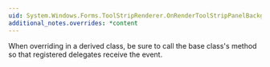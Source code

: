 ```yaml
---
uid: System.Windows.Forms.ToolStripRenderer.OnRenderToolStripPanelBackground(System.Windows.Forms.ToolStripPanelRenderEventArgs)
additional_notes.overrides: *content
---
```


<p>When overriding <xref href="System.Windows.Forms.ToolStripRenderer.OnRenderToolStripPanelBackground(System.Windows.Forms.ToolStripPanelRenderEventArgs)"></xref> in a derived class, be sure to call the base class's <xref href="System.Windows.Forms.ToolStripRenderer.OnRenderToolStripPanelBackground(System.Windows.Forms.ToolStripPanelRenderEventArgs)"></xref> method so that registered delegates receive the event.</p>


